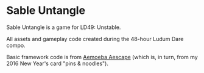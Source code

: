 # Sable Untangle

Sable Untangle is a game for LD49: Unstable.


All assets and gameplay code created during the 48-hour Ludum Dare compo.

Basic framework code is from [Aemoeba Aescape](https://github.com/ixchow/amoeba-escape) (which is, in turn, from my 2016 New Year's card "pins & noodles").
